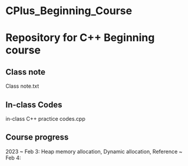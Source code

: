 # CPlus_Beginning_Course
Repository for C++ Beginning course
===================================

## Class note
Class note.txt
  
## In-class Codes
in-class C++ practice codes.cpp

## Course progress
2023
  ~ Feb 3: Heap memory allocation, Dynamic allocation, Reference
  ~ Feb 4:
